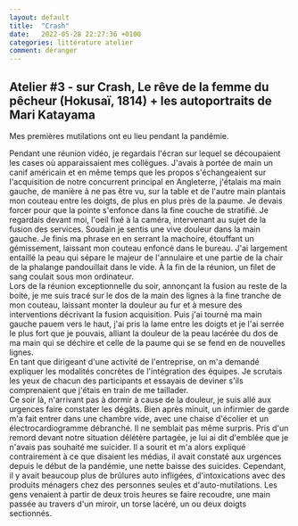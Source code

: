 ```yaml
---
layout: default
title:  "Crash"
date:   2022-05-28 22:27:36 +0100
categories: littérature atelier
comment: déranger
---
```


## Atelier #3 - sur Crash, Le rêve de la femme du pêcheur (Hokusaï, 1814) + les autoportraits de Mari Katayama


Mes premières mutilations ont eu lieu pendant la pandémie.

Pendant une réunion vidéo, je regardais l'écran sur lequel se découpaient les cases où apparaissaient mes collègues. J'avais à portée de main un canif américain et en même temps que les propos s'échangeaient sur l'acquisition de notre concurrent principal en Angleterre, j'étalais ma main gauche, de manière à ne pas être vu, sur la table et de l'autre main plantais mon couteau entre les doigts, de plus en plus près de la paume. Je devais forcer pour que la pointe s'enfonce dans la fine couche de stratifié. Je regardais devant moi, l'oeil fixé à la caméra, intervenant au sujet de la fusion des services. Soudain je sentis une vive douleur dans la main gauche. Je finis ma phrase en en serrant la machoire, étouffant un gémissement, laissant mon couteau enfoncé dans le bureau. J'ai largement entaillé la peau qui sépare le majeur de l'annulaire et une partie de la chair de la phalange pandouillait dans le vide. À la fin de la réunion, un filet de sang coulait sous mon ordinateur.  
Lors de la réunion exceptionnelle du soir, annonçant la fusion au reste de la boite, je me suis tracé sur le dos de la main des lignes à la fine tranche de mon couteau, laissant monter la douleur au fur et à mesure des interventions décrivant la fusion acquisition. Puis j'ai tourné ma main gauche pauem vers le haut, j'ai pris la lame entre les doigts et je l'ai serrée le plus fort que je pouvais, alliant la douleur de la peau lacérée du dos de ma main qui se déchire et celle de la paume qui se se fend en de nouvelles lignes.  
En tant que dirigeant d'une activité de l'entreprise, on m'a demandé expliquer les modalités concrètes de l'intégration des équipes. Je scrutais les yeux de chacun des participants et essayais de deviner s'ils comprenaient que j'étais en train de me taillader.  
Ce soir là, n'arrivant pas à dormir à cause de la douleur, je suis allé aux urgences faire constater les dégâts. Bien après minuit, un infirmier de garde m'a fait entrer dans une chambre vide, avec une chaise d'écolier et un électrocardiogramme débranché. Il ne semblait pas même surpris. Pris d'un remord devant notre situation délétère partagée, je lui ai dit d'emblée que je n'avais pas souhaité me suicider. Il a sourit et m'a alors expliqué contrairement à ce que disaient les médias, il avait constaté aux urgences depuis le début de la pandémie, une nette baisse des suicides. Cependant, il y avait beaucoup plus de brûlures auto infligées, d'intoxications avec des produits ménagers chez des personnes seules et d'auto-mutilations. Les gens venaient à partir de deux trois heures se faire recoudre, une main passée au travers d'un miroir, un torse lacéré, un ou deux doigts sectionnés.  


